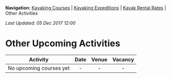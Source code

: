 **Navigation:** [Kayaking Courses](index) &#124; [Kayaking Expeditions](expedition) &#124; [Kayak Rental Rates](rental) &#124; Other Activities

_Last Updated: 05 Dec 2017 12:00_
# Other Upcoming Activities

Activity | Date | Venue | Vacancy
:---:|:---:|:---:|:---:
No upcoming courses yet|-|-|-


